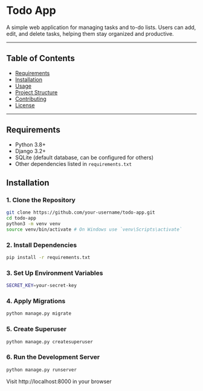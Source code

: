 # Todo App

A simple web application for managing tasks and to-do lists. Users can add, edit, and delete tasks, helping them stay organized and productive.

---

## Table of Contents

- [Requirements](#requirements)
- [Installation](#installation)
- [Usage](#usage)
- [Project Structure](#project-structure)
- [Contributing](#contributing)
- [License](#license)

---

## Requirements

- Python 3.8+
- Django 3.2+
- SQLite (default database, can be configured for others)
- Other dependencies listed in `requirements.txt`

## Installation

### 1. Clone the Repository

```bash
git clone https://github.com/your-username/todo-app.git
cd todo-app
python3 -m venv venv
source venv/bin/activate # On Windows use `venv\Scripts\activate`
```

### 2. Install Dependencies

```bash
pip install -r requirements.txt
```

### 3. Set Up Environment Variables

```bash
SECRET_KEY=your-secret-key
```

### 4. Apply Migrations

```bash
python manage.py migrate
```

### 5. Create Superuser

```bash
python manage.py createsuperuser
```

### 6. Run the Development Server

```bash
python manage.py runserver
```

Visit http://localhost:8000 in your browser
